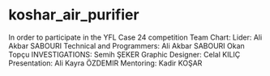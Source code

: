 # koshar_air_purifier
In order to participate in the YFL Case 24 competition
Team Chart:
  Lider: Ali Akbar SABOURI
  Technical and Programmers:
    Ali Akbar SABOURI
    Okan Topçu
  INVESTIGATIONS:
    Semih ŞEKER
  Graphic Designer:
    Celal KILIÇ
  Presentation:
    Ali Kayra ÖZDEMIR
  Mentoring:
    Kadir KOŞAR
